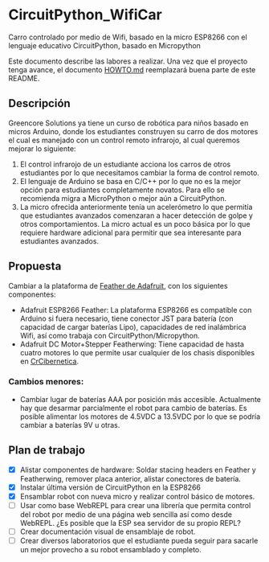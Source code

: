 # CircuitPython_WifiCar
Carro controlado por medio de Wifi, basado en la micro ESP8266 con el lenguaje educativo CircuitPython, basado en Micropython

Este documento describe las labores a realizar. Una vez que el proyecto tenga avance, el documento [HOWTO.md](https://github.com/fede2cr/CircuitPython_WifiCar/blob/master/HOWTO.md) reemplazará buena parte de este README.

## Descripción
Greencore Solutions ya tiene un curso de robótica para niños basado en micros Arduino, donde los estudiantes construyen su carro de dos motores el cual es manejado con un control remoto infrarojo, al cual queremos mejorar lo siguiente:

1. El control infrarojo de un estudiante acciona los carros de otros estudiantes por lo que necesitamos cambiar la forma de control remoto.
2. El lenguaje de Arduino se basa en C/C++ por lo que no es la mejor opción para estudiantes completamente novatos. Para ello se recomienda migra a MicroPython o mejor aún a CircuitPython.
3. La micro ofrecida anteriormente tenía un acelerómetro lo que permitía que estudiantes avanzados comenzaran a hacer detección de golpe y otros comportamientos. La micro actual es un poco básica por lo que requiere hardware adicional para permitir que sea interesante para estudiantes avanzados.

## Propuesta
Cambiar a la plataforma de [Feather de Adafruit](https://www.adafruit.com/feather), con los siguientes componentes:

- Adafruit ESP8266 Feather: La plataforma ESP8266 es compatible con Arduino si fuera necesario, tiene conector JST para batería (con capacidad de cargar baterías Lipo), capacidades de red inalámbrica Wifi, así como trabaja con CircuitPython/Micropython.
- Adafruit DC Motor+Stepper Featherwing: Tiene capacidad de hasta cuatro motores lo que permite usar cualquier de los chasis disponibles en [CrCibernetica](http://crcibernetica.com/).

### Cambios menores:
- Cambiar lugar de baterías AAA por posición más accesible. Actualmente hay que desarmar parcialmente el robot para cambio de baterías. Es posible alimentar los motores de 4.5VDC a 13.5VDC por lo que se podría cambiar a baterías 9V u otras.

## Plan de trabajo
- [x] Alistar componentes de hardware: Soldar stacing headers en Feather y Featherwing, remover placa anterior, alistar conectores de batería.
- [x] Instalar última versión de CircuitPython en la ESP8266
- [x] Ensamblar robot con nueva micro y realizar control básico de motores.
- [ ] Usar como base WebREPL para crear una librería que permita control del robot por medio de una página web sencilla así como desde WebREPL. ¿Es posible que la ESP sea servidor de su propio REPL?
- [ ] Crear documentación visual de ensamblaje de robot.
- [ ] Crear diversos laboratorios que el estudiante pueda seguir para sacarle un mejor provecho a su robot ensamblado y completo.
